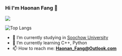 ### Hi I'm Haonan Fang 👋

![](https://github-readme-stats.vercel.app/api?username=Neon-Rainbow&show_icons=true&theme=gruvbox) 

![Top Langs](https://github-readme-stats.vercel.app/api/top-langs/?username=Neon-Rainbow&layout=compact&hide=Rich%20Text%20Format,HTML,CMake&theme=gruvbox)

- 🔭 I’m currently studying in [Soochow University](http://scst.suda.edu.cn)
- 🌱 I’m currently learning C++, Python
- 📫 How to reach me: **Haonan_Fang@Outlook.com**

